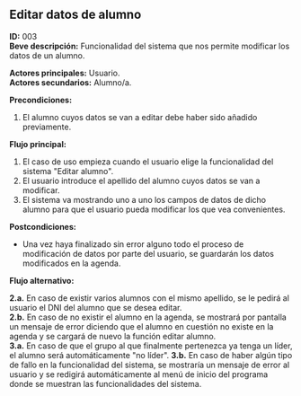 ## Editar datos de alumno  

**ID:** 003  
**Beve descripción:** Funcionalidad del sistema que nos permite modificar los datos de un alumno.  


**Actores principales:** Usuario.  
**Actores secundarios:** Alumno/a.  

**Precondiciones:**  
 
1. El alumno cuyos datos se van a editar debe haber sido añadido previamente.  



**Flujo principal:**  

1. El caso de uso empieza cuando el usuario elige la funcionalidad del sistema "Editar alumno".
2. El usuario introduce el apellido del alumno cuyos datos se van a modificar.
3. El sistema va mostrando uno a uno los campos de datos de dicho alumno para que el usuario pueda modificar los que vea convenientes.  


**Postcondiciones:**  

* Una vez haya finalizado sin error alguno todo el proceso de modificación de datos por parte del usuario, se guardarán los datos modificados en la agenda.


**Flujo alternativo:**    

**2.a.** En caso de existir varios alumnos con el mismo apellido, se le pedirá al usuario el DNI del alumno que se desea editar.  
**2.b.** En caso de no existir el alumno en la agenda, se mostrará por pantalla un mensaje de error diciendo que el alumno en cuestión no existe en la agenda y se cargará de nuevo la función editar alumno.  
**3.a.** En caso de que el grupo al que finalmente pertenezca ya tenga un líder, el alumno será automáticamente "no líder".
**3.b.** En caso de haber algún tipo de fallo en la funcionalidad del sistema, se mostraría un mensaje de error al usuario y se redigirá automáticamente al menú de inicio del programa donde se muestran las funcionalidades del sistema.  

